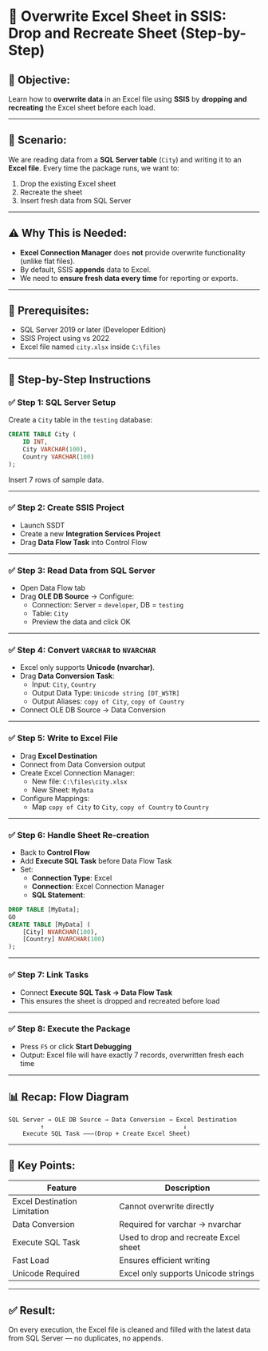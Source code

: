 # 🔁 Overwrite Excel Sheet in SSIS: Drop and Recreate Sheet (Step-by-Step)

## 🎯 Objective:
Learn how to **overwrite data** in an Excel file using **SSIS** by **dropping and recreating** the Excel sheet before each load.

---

## 📂 Scenario:
We are reading data from a **SQL Server table** (`City`) and writing it to an **Excel file**. Every time the package runs, we want to:
1. Drop the existing Excel sheet
2. Recreate the sheet
3. Insert fresh data from SQL Server

---

## ⚠️ Why This is Needed:
- **Excel Connection Manager** does **not** provide overwrite functionality (unlike flat files).
- By default, SSIS **appends** data to Excel.
- We need to **ensure fresh data every time** for reporting or exports.

---

## 🧰 Prerequisites:
- SQL Server 2019 or later (Developer Edition)
- SSIS Project using vs 2022
- Excel file named `city.xlsx` inside `C:\files`

---

## 🔧 Step-by-Step Instructions

### ✅ Step 1: SQL Server Setup
Create a `City` table in the `testing` database:
```sql
CREATE TABLE City (
    ID INT,
    City VARCHAR(100),
    Country VARCHAR(100)
);
```
Insert 7 rows of sample data.

---

### ✅ Step 2: Create SSIS Project
- Launch SSDT
- Create a new **Integration Services Project**
- Drag **Data Flow Task** into Control Flow

---

### ✅ Step 3: Read Data from SQL Server
- Open Data Flow tab
- Drag **OLE DB Source** → Configure:
  - Connection: Server = `developer`, DB = `testing`
  - Table: `City`
  - Preview the data and click OK

---

### ✅ Step 4: Convert `VARCHAR` to `NVARCHAR`
- Excel only supports **Unicode (nvarchar)**.
- Drag **Data Conversion Task**:
  - Input: `City`, `Country`
  - Output Data Type: `Unicode string [DT_WSTR]`
  - Output Aliases: `copy of City`, `copy of Country`
- Connect OLE DB Source → Data Conversion

---

### ✅ Step 5: Write to Excel File
- Drag **Excel Destination**
- Connect from Data Conversion output
- Create Excel Connection Manager:
  - New file: `C:\files\city.xlsx`
  - New Sheet: `MyData`
- Configure Mappings:
  - Map `copy of City` to `City`, `copy of Country` to `Country`

---

### ✅ Step 6: Handle Sheet Re-creation
- Back to **Control Flow**
- Add **Execute SQL Task** before Data Flow Task
- Set:
  - **Connection Type**: Excel
  - **Connection**: Excel Connection Manager
  - **SQL Statement**:
```sql
DROP TABLE [MyData];
GO
CREATE TABLE [MyData] (
    [City] NVARCHAR(100),
    [Country] NVARCHAR(100)
);
```

---

### ✅ Step 7: Link Tasks
- Connect **Execute SQL Task → Data Flow Task**
- This ensures the sheet is dropped and recreated before load

---

### ✅ Step 8: Execute the Package
- Press `F5` or click **Start Debugging**
- Output: Excel file will have exactly 7 records, overwritten fresh each time

---

## 📊 Recap: Flow Diagram

```
SQL Server → OLE DB Source → Data Conversion → Excel Destination
         ↑                                       ↓
    Execute SQL Task ———(Drop + Create Excel Sheet)
```

---

## 🧠 Key Points:
| Feature                     | Description |
|----------------------------|-------------|
| Excel Destination Limitation | Cannot overwrite directly |
| Data Conversion             | Required for varchar → nvarchar |
| Execute SQL Task            | Used to drop and recreate Excel sheet |
| Fast Load                  | Ensures efficient writing |
| Unicode Required           | Excel only supports Unicode strings |

---

## ✅ Result:
On every execution, the Excel file is cleaned and filled with the latest data from SQL Server — no duplicates, no appends.

